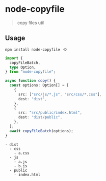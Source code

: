 # node-copyfile

> copy files util

## Usage

`npm install node-copyfile -D`

```ts
import {
  copyFileBatch,
  type Option,
} from "node-copyfile";

async function copy() {
  const options: Option[] = [
    {
      src: ["src/js/*.js", "src/css/*.css"],
      dest: "dist",
    },
    {
      src: "src/public/index.html",
      dest: "dist/public",
    },
  ];
  await copyFileBatch(options);
}
```

```
- dist
  - css
    - a.css
  - js
    - a.js
    - b.js
  - public
    - index.html
```
